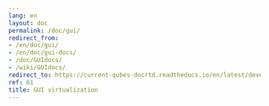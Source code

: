 ```yaml
---
lang: en
layout: doc
permalink: /doc/gui/
redirect_from:
- /en/doc/gui/
- /en/doc/gui-docs/
- /doc/GUIdocs/
- /wiki/GUIdocs/
redirect_to: https://current-qubes-docrtd.readthedocs.io/en/latest/developer/system/gui.html
ref: 61
title: GUI virtualization
---
```

